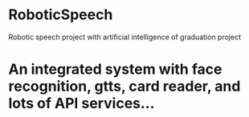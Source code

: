 # RoboticSpeech
Robotic speech project with artificial intelligence of graduation project

# An integrated system with face recognition, gtts, card reader, and lots of API services...


















